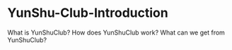 # YunShu-Club-Introduction
What is YunShuClub? How does YunShuClub work? What can we get from YunShuClub?
